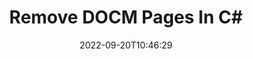 ---
############################# Static ############################
layout: "auto-gen-merger"
date: 2022-09-20T10:46:29
draft: false
otherformats: docx dot dotm dotx epub html mht mhtml odp ods odt one otp ott pdf pps

############################# Head ############################
head_title: "Remove DOCM Pages in C#"
head_description: "Remove or delete a single page or collection of pages from a DOCM file in C# by reversing the pages order using the documents merger API."

############################# Header ############################
title: "Remove DOCM Pages In C#"
description: "Remove DOCM Pages with a few lines of .NET code."
bg_image: "https://cms.admin.containerize.com/templates/aspose/App_Themes/V3/images/bg/header1.png"
bg_overlay: false
button:
    enable: true
    icon: "fas fa-arrow-down"
    label: "Download Free Trial"
    link: "https://downloads.groupdocs.com/merger/net"

############################# SubMenu ############################
submenu:
    enable: true

    left:
        img_alt: "GroupDocs.Merger for .NET"
        image: "https://cms.admin.containerize.com/templates/groupdocs/images/product-logos/90x90-noborder/groupdocs-merger-net.png"
        product: "GroupDocs.Merger"
        platform: ".NET"

    middle:
        button:

            # button loop
            - link: "https://apireference.groupdocs.com/merger/net"
              text: "API Reference"

            # button loop
            - link: "https://github.com/groupdocs-merger"
              text: "Code Examples"

            # button loop
            - link: "https://products.groupdocs.app/merger/family"
              text: "Live Demos"

            # button loop
            - link: "https://purchase.groupdocs.com/pricing/merger/net"
              text: "Pricing"

    right:
        link_download: "https://downloads.groupdocs.com/merger"
        link_learn: "https://docs.groupdocs.com/merger/net"
        link_buy: "https://purchase.groupdocs.com"

############################# About ############################
about:
    enable: true
    title: "About GroupDocs.Merger for .NET API"
    content: |
        [GroupDocs.Merger for .NET](/merger/net/) offers a simple solution to safely merge & split between a wide range of document formats including PDF, Microsoft Office (Word, Excel, PowerPoint, OneNote), OpenDocument, HTML, images and many others within .NET applications. By adding just a few lines of the code, perform several document operations such as move, remove, rotate, swap, extract or change the orientation of pages within the documents. The documents merging API also supports previewing document pages as an image to analyse the document structure, formatting and content on the page.
        
        GroupDocs.Merger API is a right choice for corporate solutions which needs file page removing features. These APIs are well supported on all major operating systems and platforms including .NET Framework, .NET Standard, .NET Core, Mono.

############################# Steps ############################
steps:
    enable: true
    title_left: "Remove DOCM File Pages in .NET"
    content_left: |
        [GroupDocs.Merger for .NET](/merger/net/) makes it easy for C# developers to delete a single or a number of particular pages within a DOCM file by implementing a few easy steps.
        
        * Initialize **RemoveOptions** with page numbers to remove.
        * Create new instance of **Merger** and pass source document path as a constructor parameter.
        * Call **RemovePages** and pass **RemoveOptions** object.
        * Call **Save** and specify the file path to save the resultant document.

    title_right: "System Requirements"
    content_right: |
        GroupDocs.Merger for .NET APIs are supported on all major platforms and operating systems. Before executing the code below, please make sure that you have the following prerequisites installed on your system.

        * Operating Systems: Microsoft Windows, Linux, MacOS
        * Development Environments: Visual Studio, Xamarin, MonoDevelop
        * Frameworks: .NET Framework, .NET Standard, .NET Core, Mono
        * Download the latest version of GroupDocs.Merger for .NET from [NuGet](https://www.nuget.org/packages/groupdocs.merger)
         
    code: |
     {{% merger/additional-styles %}}
     {{< merger/code-merger title="How to remove DOCM file pages using C# example code">}}

        ```csharp    
        // Remove DOCM file pages using GroupDocs.Merger API
        // Initialize RemoveOptions class with selected page numbers
        RemoveOptions removeOptions = new RemoveOptions(new int[] { 3, 6 });

        // Instantiate Merger with input DOCM document
        using (Merger merger = new Merger("input.docm"))
          {
            // Call RemovePages method and pass RemoveOptions object to it
            merger.RemovePages(removeOptions);
    
            // Call Save method and pass desired file path to save the output document
            merger.Save("output.docm");
          }
        ```
     {{< /merger/code-merger >}}

############################# Demos ############################
demos:
    enable: true
    title: "Live Demos - Remove DOCM Pages Online"
    content: |
       Remove DOCM file pages right now by visiting [GroupDocs.Merger Live Demos](https://products.groupdocs.app/splitter/remove-pages/docm) website.
       The live demo has the following benefits.
        
############################# About Formats ############################
about_formats:
    enable: true

############################# More Formats ############################
more_formats:
    enable: true
    title: "Remove Pages From Other Document Formats"
    content: |
        .NET documents merger & split API for file formats and images. Remove some of the popular file formats as stated below.

############################# Back to top ###############################
back_to_top:
    enable: true
---